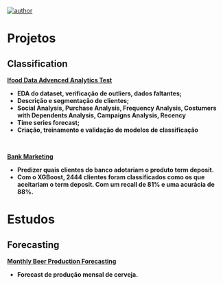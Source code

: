 [![author](https://img.shields.io/badge/author-alysson_guimarães-red.svg)](https://www.linkedin.com/in/guimaraesalysson/)
# Projetos<br>

## Classification
**[Ifood Data Advenced Analytics Test](https://github.com/k3ybladewielder/ifood)**
* **EDA do dataset, verificação de outliers, dados faltantes;**
* **Descrição e segmentação de clientes;**
* **Social Analysis, Purchase Analysis, Frequency Analysis, Costumers with Dependents Analysis, Campaigns Analysis, Recency**
* **Time series forecast;**
* **Criação, treinamento e validação de modelos de classificação**

<br>

**[Bank Marketing](https://github.com/k3ybladewielder/bank_marketing)**
* **Predizer quais clientes do banco adotariam o produto term deposit.**
* **Com o XGBoost, 2444 clientes foram classificados como os que aceitariam o term deposit. Com um recall de 81% e uma acurácia de 88%.**


# Estudos<br>

## **Forecasting**
**[Monthly Beer Production Forecasting](https://github.com/k3ybladewielder/beer)**
* **Forecast de produção mensal de cerveja.**

